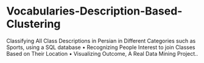 # Vocabularies-Description-Based-Clustering
Classifying All Class Descriptions in Persian in Different Categories such as Sports, using a SQL database • Recognizing People Interest to join Classes Based on Their Location • Visualizing Outcome, A Real Data Mining Project..
